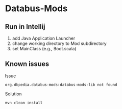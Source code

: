 # Databus-Mods

## Run in Intellij

1. add Java Application Launcher
2. change working directory to Mod subdirectory
3. set MainClass (e.g., Boot.scala)

## Known issues

Issue
```
org.dbpedia.databus-mods:databus-mods-lib not found
```
Solution
```
mvn clean install
```